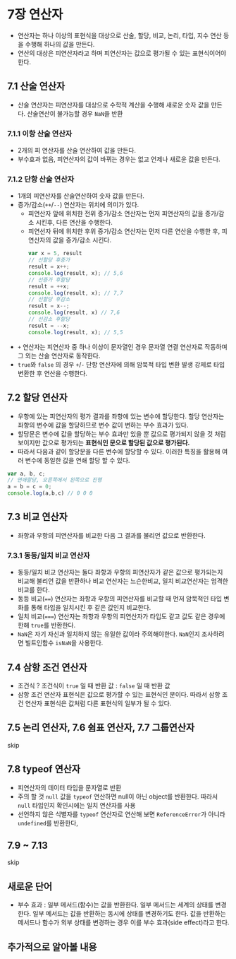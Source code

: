 
# 7장 연산자

- 연산자는 하나 이상의 표현식을 대상으로 산술, 할당, 비교, 논리, 타입, 지수 연산 등을 수행해 하나의 값을 만든다.
- 연산의 대상은 피연산자라고 하며 피연산자는 값으로 평가될 수 있는 표현식이어야 한다.


## 7.1 산술 연산자
- 산술 연산자는 피연산자를 대상으로 수학적 계산을 수행해 새로운 숫자 값을 만든다. 산술연산이 불가능할 경우 `NaN`을 반환
### 7.1.1 이항 산술 연산자
- 2개의 피 연산자를 산술 연산하여 값을 만든다.
-  부수효과 없음, 피연산자의 값이 바뀌는 경우는 없고 언제나 새로운 값을 만든다.

### 7.1.2 단항 산술 연산자
- 1개의 피연산자를 산술연산하여 숫자 값을 만든다.
- 증가/감소(`++`/`--`) 연산자는 위치에 의미가 있다.
	- 피연산자 앞에 위치한 전위 증가/감소 연산자는 먼저 피연산자의 값을 증가/감소 시킨후, 다른 연산을 수행한다.
	- 피연선자 뒤에 위치한 후위 증가/감소 연산자는 먼저 다른 연산을 수행한 후, 피연산자의 값을 증가/감소 시킨다.
		```js
		var x = 5, result
		// 선할당 후증가
		result = x++;
		console.log(result, x); // 5,6
		// 선증가 후할당
		result = ++x;
		console.log(result, x); // 7,7
		// 선할당 후감소
		result = x--;
		console.log(result, x) // 7,6
		// 선감소 후할당
		result = --x;
		console.log(result, x); // 5,5
		```
- `+` 연산자는 피연산자 중 하나 이상이 문자열인 경우 문자열 연결 연산자로 작동하며 그 외는 산술 연산자로 동작한다.
- `true`와 `false` 의 경우 `+`/`-` 단항 연산자에 의해 암묵적 타입 변환 발생 강제로 타입 변환한 후 연산을 수행한다.

## 7.2 할당 연산자

- 우항에 있는 피연산자의 평가 결과를 좌항에 있는 변수에 할당한다. 할당 연산자는 좌항의 변수에 값을 할당하므로 변수 값이 변하는 부수 효과가 있다.
- 할당문은 변수에 값을 할당하는 부수 효과만 있을 뿐 값으로 평가되지 않을 것 처럼 보이지만 값으로 평가되는 **표현식인 문으로 할당된 값으로 평가된다.**
- 따라서 다음과 같이 할당문을 다른 변수에 할당할 수 있다. 이러한 특징을 활용해 여러 변수에 동일한 값을 연쇄 할당 할 수 있다.
```js
var a, b, c;
// 연쇄할당, 오른쪽에서 왼쪽으로 진행
a = b = c = 0;
console.log(a,b,c) // 0 0 0
``` 

## 7.3 비교 연산자

- 좌항과 우항의 피연산자를 비교한 다음 그 결과를 불리언 값으로 반환한다.

### 7.3.1 동등/일치 비교 연산자
- 동등/일치 비교 연산자는 둘다 좌항과 우항의 피연산자가 같은 값으로 평가되는지 비교해 불리언 값을 반환하나 비교 연산자는 느슨한비교, 일치 비교연산자는 엄격한 비교를 한다.
- 동등 비교(`==`) 연산자는 좌항과 우항의 피연산자를 비교할 때 먼저 암묵적인 타입 변화를 통해 타입을 일치시킨 후 같은 값인지 비교한다.
- 일치 비교(`===`) 연산자는 좌항과 우항의 피연산자가 타입도 같고 값도 같은 경우에 한해 `true`를 반환한다. 
- `NaN`은 자기 자신과 일치하지 않는 유일한 값이라 주의해야한다. `NaN`인지 조사하려면 빌트인함수 `isNaN`을 사용한다.

## 7.4 삼항 조건 연산자
- 조건식 ? 조건식이 `true` 일 때 반환 값 : `false` 일 때 반환 값
- 삼항 조건 연산자 표현식은 값으로 평가할 수 있는 표현식인 문이다. 따라서 삼항 조건 연산자 표현식은 값처럼 다른 표현식의 일부가 될 수 있다.

## 7.5  논리 연산자, 7.6 쉼표 연산자, 7.7 그룹연산자
skip

## 7.8 typeof 연산자
- 피연산자의 데이터 타입을 문자열로 반환
- 주의 할 것 `null` 값을 `typeof` 연산하면 null이 아닌 object를 반환한다. 따라서 `null` 타입인지 확인시에는 일치 연산자를 사용
- 선언하지 않은 식별자를 `typeof` 연산자로 연산해 보면 `ReferenceError`가 아니라 `undefined`를 반환한다,

## 7.9 ~ 7.13
skip

## 새로운 단어
- 부수 효과 : 일부 메서드(함수)는 값을 반환한다. 일부 메서드는 세계의 상태를 변경한다. 일부 메서드는 값을 반환하는 동시에 상태를 변경하기도 한다. 값을 반환하는 메서드나 함수가 외부 상태를 변경하는 경우 이를 부수 효과(side effect)라고 한다. 

## 추가적으로 알아볼 내용
